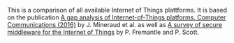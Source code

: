 This is a comparison of all available Internet of Things plattforms. 
It is based on the publication 
[A gap analysis of Internet-of-Things platforms, Computer Communications (2016)](http://dx.doi.org/10.1016/j.comcom.2016.03.015)
by J. Mineraud et al. as well as 
[A survey of secure middleware for the Internet of Things](https://peerj.com/preprints/1241/)
by P. Fremantle and P. Scott.
